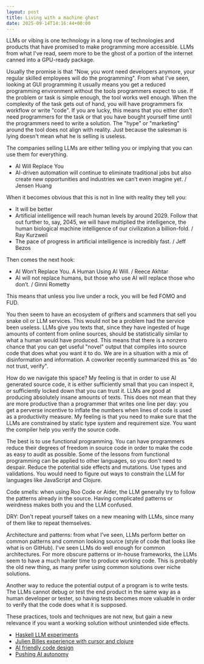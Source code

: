 ```yaml
---
layout: post
title: Living with a machine ghost
date: 2025-09-14T14:16:44+00:00
---
```


LLMs or vibing is one technology in a long row of technologies and products that have promised to make programming more accessible. LLMs from what I've read, seem more to be the ghost of a portion of the internet canned into a GPU-ready package.

Usually the promise is that "Now, you wont need developers anymore, your regular skilled employees will do the programming". From what I've seen, looking at GUI programming it usually means you get a reduced programming environment without the tools programmers expect to use. If the problem or task is simple enough, the tool works well enough. When the complexity of the task gets out of hand, you will have programmers fix workflow or write "code". If you are lucky, this means that you either don't need programmers for the task or that you have bought yourself time until the programmers need to write a solution. The "hype" or "marketing" around the tool does not align with reality. Just because the salesman is lying doesn't mean what he is selling is useless.

The companies selling LLMs are either telling you or implying that you can use them for everything. 

- AI Will Replace You
- AI-driven automation will continue to eliminate traditional jobs but also create new opportunities and industries we can’t even imagine yet. / Jensen Huang

When it becomes obvious that this is not in line with reality they tell you:

- It will be better
- Artificial intelligence will reach human levels by around 2029. Follow that out further to, say, 2045, we will have multiplied the intelligence, the human biological machine intelligence of our civilization a billion-fold. / Ray Kurzweil
- The pace of progress in artificial intelligence is incredibly fast. / Jeff Bezos

Then comes the next hook:

- AI Won’t Replace You. A Human Using AI Will. / Reece Akhtar
- AI will not replace humans, but those who use AI will replace those who don’t. / Ginni Rometty

This means that unless you live under a rock, you will be fed FOMO and FUD.

You then seem to have an ecosystem of grifters and scammers that sell you snake oil or LLM services. This would not be a problem had the service been useless. LLMs give you texts that, since they have ingested of huge amounts of content from online sources, should be statistically similar to what a human would have produced. This means that there is a nonzero chance that you can get useful "novel" output that compiles into source code that does what you want it to do. We are in a situation with a mix of disinformation and information. A coworker recently summarized this as "do not trust, verify".

How do we navigate this space? My feeling is that in order to use AI generated source code, it is either sufficiently small that you can inspect it, or sufficiently locked down that you can trust it. LLMs are good at producing absolutely insane amounts of texts. This does not mean that they are more productive than a programmer that writes one line per day: you get a perverse incentive to inflate the numbers when lines of code is used as a productivity measure. My feeling is that you need to make sure that the LLMs are constrained by static type system and requirement size. You want the compiler help you verify the source code. 

The best is to use functional programming. You can have programmers reduce their degrees of freedom in source code in order to make the code as easy to audit as possible. Some of the lessons from functional programming can be applied to other languages, so you don't need to despair. Reduce the potential side effects and mutations. Use types and validations. You would need to figure out ways to constrain the LLM for languages like JavaScript and Clojure.

Code smells: when using Roo Code or Aider, the LLM generally try to follow the patterns already in the source. Having complicated patterns or weirdness makes both you and the LLM confused.

DRY: Don't repeat yourself takes on a new meaning with LLMs, since many of them like to repeat themselves.

Architecture and patterns: from what I've seen, LLMs perform better on common patterns and common looking source (style of code that looks like what is on GitHub). I've seen LLMs do well enough for common architectures. For more obscure patterns or in-house frameworks, the LLMs seem to have a much harder time to produce working code. This is probably the old new thing, as many prefer using common solutions over niche solutions.

Another way to reduce the potential output of a program is to write tests. The LLMs cannot debug or test the end product in the same way as a human developer or tester, so having tests becomes more valuable in order to verify that the code does what it is supposed.

These practices, tools and techniques are not new, but gain a new relevance if you want a working solution without unintended side effects.

- [Haskell LLM experiments](https://www.michaelpj.com/blog/2025/04/12/haskell-llm-experiments.html)
- [Julien Billes experience with cursor and clojure](https://medium.com/@_jba/my-experience-with-cursor-and-clojure-mcp-6e323b90a6f3)
- [AI friendly code design](https://www.thoughtworks.com/radar/techniques/ai-friendly-code-design)
- [Pushing AI autonomy](https://www.martinfowler.com/articles/pushing-ai-autonomy.html)
